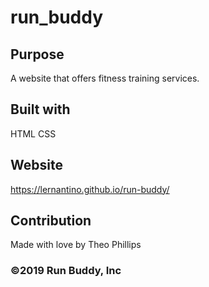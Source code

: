 # run_buddy

## Purpose
A website that offers fitness training services.

## Built with 
HTML
CSS

## Website
https://lernantino.github.io/run-buddy/

## Contribution
Made with love by Theo Phillips

### ©2019 Run Buddy, Inc
